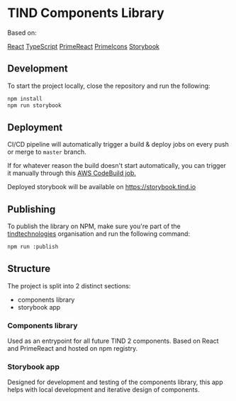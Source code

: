 # TIND Components Library

Based on:

[React](https://reactjs.org/)
[TypeScript](https://www.typescriptlang.org/)
[PrimeReact](https://www.primefaces.org/primereact)
[PrimeIcons](https://www.primefaces.org/diamond/icons.xhtml)
[Storybook](https://storybook.js.org/)

## Development

To start the project locally, close the repository and run the following:

```sh
npm install
npm run storybook
```

## Deployment

CI/CD pipeline will automatically trigger a build & deploy jobs on every push or merge to `master` branch. 

If for whatever reason the build doesn't start automatically, you can trigger it manually through this [AWS CodeBuild job.](https://eu-north-1.console.aws.amazon.com/codesuite/codebuild/projects/tind-2-storybook-build/details)

Deployed storybook will be available on https://storybook.tind.io

## Publishing

To publish the library on NPM, make sure you're part of the 
[tindtechnologies](https://www.npmjs.com/org/tindtechnologies) organisation
and run the following command:

```sh
npm run :publish
```

## Structure

The project is split into 2 distinct sections:

- components library
- storybook app

### Components library

Used as an entrypoint for all future TIND 2 components. Based on React and PrimeReact and hosted on npm registry.

### Storybook app

Designed for development and testing of the components library, this app helps with local development and iterative design of components.